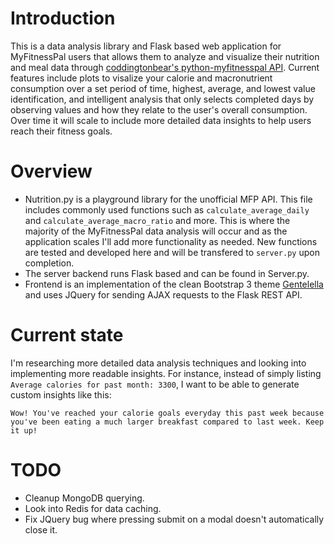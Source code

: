 # Introduction
This is a data analysis library and Flask based web application for MyFitnessPal users that allows them to analyze and visualize their nutrition and meal data through <a href="https://github.com/coddingtonbear/python-myfitnesspal">coddingtonbear's python-myfitnesspal API</a>. Current features include plots to visalize your calorie and macronutrient consumption over a set period of time, highest, average, and lowest value identification, and intelligent analysis that only selects completed days by observing values and how they relate to the user's overall consumption. Over time it will scale to include more detailed data insights to help users reach their fitness goals.

# Overview
- Nutrition.py is a playground library for the unofficial MFP API. This file includes commonly used functions such as `calculate_average_daily` and `calculate_average_macro_ratio` and more. This is where the majority of the MyFitnessPal data analysis will occur and as the application scales I'll add more functionality as needed. New functions are tested and developed here and will be
transfered to `server.py` upon completion.
- The server backend runs Flask based and can be found in Server.py.
- Frontend is an implementation of the clean Bootstrap 3 theme <a href="https://github.com/puikinsh/gentelella">Gentelella</a> and uses JQuery for
sending AJAX requests to the Flask REST API.

# Current state
I'm researching more detailed data analysis techniques and looking into implementing
more readable insights. For instance, instead of simply listing ``Average calories
for past month: 3300``, I want to be able to generate custom insights like this:

 ``Wow! You've reached your calorie goals everyday this past week because you've been eating
a much larger breakfast compared to last week. Keep it up!``

# TODO
- Cleanup MongoDB querying.
- Look into Redis for data caching.
- Fix JQuery bug where pressing submit on a modal doesn't automatically close it.
